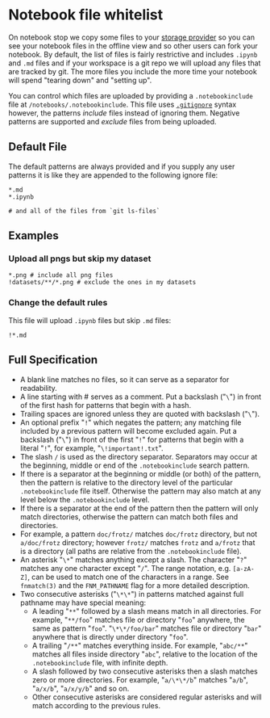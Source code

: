 # Notebook file whitelist

On notebook stop we copy some files to your [storage provider](../../../data/data-overview/private-datasets-repository/storage-providers.md) so you can see your notebook files in the offline view and so other users can fork your notebook. By default, the list of files is fairly restrictive and includes `.ipynb` and `.md` files and if your workspace is a git repo we will upload any files that are tracked by git. The more files you include the more time your notebook will spend "tearing down" and "setting up".

You can control which files are uploaded by providing a `.notebookinclude` file at `/notebooks/.notebookinclude`. This file uses [`.gitignore`](https://git-scm.com/docs/gitignore) syntax however, the patterns _include_ files instead of ignoring them. Negative patterns are supported and _exclude_ files from being uploaded.

## Default File

The default patterns are always provided and if you supply any user patterns it is like they are appended to the following ignore file:

```text
*.md
*.ipynb

# and all of the files from `git ls-files`
```

## Examples

### Upload all pngs but skip my dataset

```text
*.png # include all png files
!datasets/**/*.png # exclude the ones in my datasets
```

### Change the default rules

This file will upload `.ipynb` files but skip `.md` files:

```text
!*.md
```

## Full Specification

* A blank line matches no files, so it can serve as a separator for readability.
* A line starting with \# serves as a comment. Put a backslash \("`\`"\) in front of the first hash for patterns that begin with a hash.
* Trailing spaces are ignored unless they are quoted with backslash \("`\`"\).
* An optional prefix "`!`" which negates the pattern; any matching file included by a previous pattern will become excluded again. Put a backslash \("`\`"\) in front of the first "`!`" for patterns that begin with a literal "`!`", for example, "`\!important!.txt`".
* The slash `/` is used as the directory separator. Separators may occur at the beginning, middle or end of the `.notebookinclude` search pattern.
* If there is a separator at the beginning or middle \(or both\) of the pattern, then the pattern is relative to the directory level of the particular `.notebookinclude` file itself. Otherwise the pattern may also match at any level below the `.notebookinclude` level.
* If there is a separator at the end of the pattern then the pattern will only match directories, otherwise the pattern can match both files and directories.
* For example, a pattern `doc/frotz/` matches `doc/frotz` directory, but not `a/doc/frotz` directory; however `frotz/` matches `frotz` and `a/frotz` that is a directory \(all paths are relative from the `.notebookinclude` file\).
* An asterisk "`\*`" matches anything except a slash. The character "`?`" matches any one character except "`/`". The range notation, e.g. `[a-zA-Z]`, can be used to match one of the characters in a range. See `fnmatch(3)` and the `FNM_PATHNAME` flag for a more detailed description.
* Two consecutive asterisks \("`\*\*`"\) in patterns matched against full pathname may have special meaning:
  * A leading "`**`" followed by a slash means match in all directories. For example, "`**/foo`" matches file or directory "`foo`" anywhere, the same as pattern "`foo`". "`\*\*/foo/bar`" matches file or directory "`bar`" anywhere that is directly under directory "`foo`".
  * A trailing "`/**`" matches everything inside. For example, "`abc/**`" matches all files inside directory "`abc`", relative to the location of the `.notebookinclude` file, with infinite depth.
  * A slash followed by two consecutive asterisks then a slash matches zero or more directories. For example, "`a/\*\*/b`" matches "`a/b`", "`a/x/b`", "`a/x/y/b`" and so on.
  * Other consecutive asterisks are considered regular asterisks and will match according to the previous rules.

